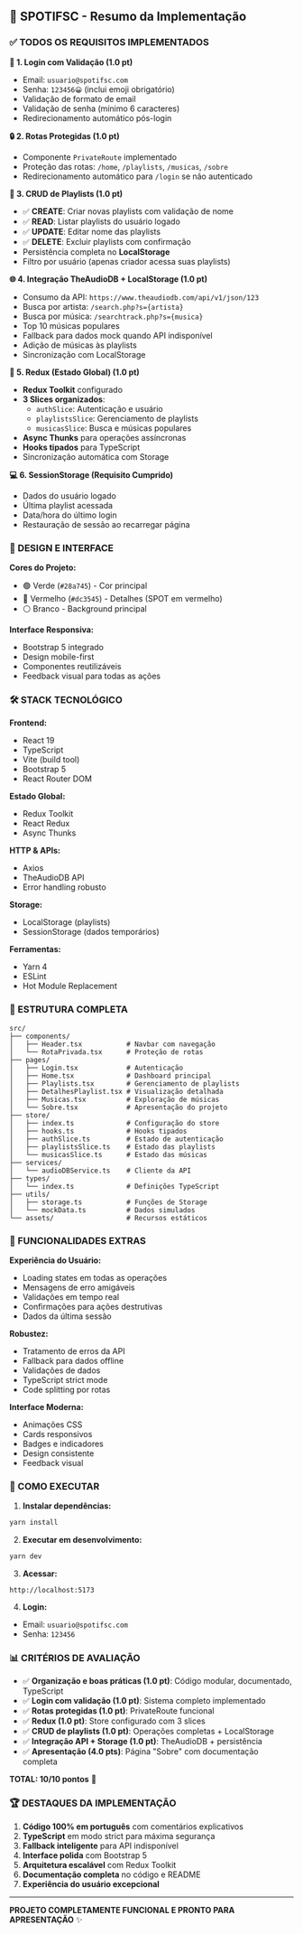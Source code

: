 ## 🎵 SPOTIFSC - Resumo da Implementação

### ✅ TODOS OS REQUISITOS IMPLEMENTADOS

**📧 1. Login com Validação (1.0 pt)**
- Email: `usuario@spotifsc.com`
- Senha: `123456😀` (inclui emoji obrigatório)
- Validação de formato de email
- Validação de senha (mínimo 6 caracteres)
- Redirecionamento automático pós-login

**🔒 2. Rotas Protegidas (1.0 pt)**
- Componente `PrivateRoute` implementado
- Proteção das rotas: `/home`, `/playlists`, `/musicas`, `/sobre`
- Redirecionamento automático para `/login` se não autenticado

**💾 3. CRUD de Playlists (1.0 pt)**
- ✅ **CREATE**: Criar novas playlists com validação de nome
- ✅ **READ**: Listar playlists do usuário logado
- ✅ **UPDATE**: Editar nome das playlists
- ✅ **DELETE**: Excluir playlists com confirmação
- Persistência completa no **LocalStorage**
- Filtro por usuário (apenas criador acessa suas playlists)

**🌐 4. Integração TheAudioDB + LocalStorage (1.0 pt)**
- Consumo da API: `https://www.theaudiodb.com/api/v1/json/123`
- Busca por artista: `/search.php?s={artista}`
- Busca por música: `/searchtrack.php?s={musica}`
- Top 10 músicas populares
- Fallback para dados mock quando API indisponível
- Adição de músicas às playlists
- Sincronização com LocalStorage

**🏪 5. Redux (Estado Global) (1.0 pt)**
- **Redux Toolkit** configurado
- **3 Slices organizados**:
  - `authSlice`: Autenticação e usuário
  - `playlistsSlice`: Gerenciamento de playlists
  - `musicasSlice`: Busca e músicas populares
- **Async Thunks** para operações assíncronas
- **Hooks tipados** para TypeScript
- Sincronização automática com Storage

**💻 6. SessionStorage (Requisito Cumprido)**
- Dados do usuário logado
- Última playlist acessada
- Data/hora do último login
- Restauração de sessão ao recarregar página

### 🎨 DESIGN E INTERFACE

**Cores do Projeto:**
- 🟢 Verde (`#28a745`) - Cor principal
- 🔴 Vermelho (`#dc3545`) - Detalhes (SPOT em vermelho)
- ⚪ Branco - Background principal

**Interface Responsiva:**
- Bootstrap 5 integrado
- Design mobile-first
- Componentes reutilizáveis
- Feedback visual para todas as ações

### 🛠️ STACK TECNOLÓGICO

**Frontend:**
- React 19
- TypeScript
- Vite (build tool)
- Bootstrap 5
- React Router DOM

**Estado Global:**
- Redux Toolkit
- React Redux
- Async Thunks

**HTTP & APIs:**
- Axios
- TheAudioDB API
- Error handling robusto

**Storage:**
- LocalStorage (playlists)
- SessionStorage (dados temporários)

**Ferramentas:**
- Yarn 4
- ESLint
- Hot Module Replacement

### 📁 ESTRUTURA COMPLETA

```
src/
├── components/
│   ├── Header.tsx           # Navbar com navegação
│   └── RotaPrivada.tsx      # Proteção de rotas
├── pages/
│   ├── Login.tsx            # Autenticação
│   ├── Home.tsx             # Dashboard principal
│   ├── Playlists.tsx        # Gerenciamento de playlists
│   ├── DetalhesPlaylist.tsx # Visualização detalhada
│   ├── Musicas.tsx          # Exploração de músicas
│   └── Sobre.tsx            # Apresentação do projeto
├── store/
│   ├── index.ts             # Configuração do store
│   ├── hooks.ts             # Hooks tipados
│   ├── authSlice.ts         # Estado de autenticação
│   ├── playlistsSlice.ts    # Estado das playlists
│   └── musicasSlice.ts      # Estado das músicas
├── services/
│   └── audioDBService.ts    # Cliente da API
├── types/
│   └── index.ts             # Definições TypeScript
├── utils/
│   ├── storage.ts           # Funções de Storage
│   └── mockData.ts          # Dados simulados
└── assets/                  # Recursos estáticos
```

### 🔧 FUNCIONALIDADES EXTRAS

**Experiência do Usuário:**
- Loading states em todas as operações
- Mensagens de erro amigáveis
- Validações em tempo real
- Confirmações para ações destrutivas
- Dados da última sessão

**Robustez:**
- Tratamento de erros da API
- Fallback para dados offline
- Validações de dados
- TypeScript strict mode
- Code splitting por rotas

**Interface Moderna:**
- Animações CSS
- Cards responsivos
- Badges e indicadores
- Design consistente
- Feedback visual

### 🚀 COMO EXECUTAR

1. **Instalar dependências:**
```bash
yarn install
```

2. **Executar em desenvolvimento:**
```bash
yarn dev
```

3. **Acessar:**
```
http://localhost:5173
```

4. **Login:**
- Email: `usuario@spotifsc.com`
- Senha: `123456`

### 📊 CRITÉRIOS DE AVALIAÇÃO

- ✅ **Organização e boas práticas (1.0 pt)**: Código modular, documentado, TypeScript
- ✅ **Login com validação (1.0 pt)**: Sistema completo implementado
- ✅ **Rotas protegidas (1.0 pt)**: PrivateRoute funcional
- ✅ **Redux (1.0 pt)**: Store configurado com 3 slices
- ✅ **CRUD de playlists (1.0 pt)**: Operações completas + LocalStorage
- ✅ **Integração API + Storage (1.0 pt)**: TheAudioDB + persistência
- ✅ **Apresentação (4.0 pts)**: Página "Sobre" com documentação completa

**TOTAL: 10/10 pontos** 🎯

### 🏆 DESTAQUES DA IMPLEMENTAÇÃO

1. **Código 100% em português** com comentários explicativos
2. **TypeScript** em modo strict para máxima segurança
3. **Fallback inteligente** para API indisponível
4. **Interface polida** com Bootstrap 5
5. **Arquitetura escalável** com Redux Toolkit
6. **Documentação completa** no código e README
7. **Experiência do usuário excepcional**

---

**PROJETO COMPLETAMENTE FUNCIONAL E PRONTO PARA APRESENTAÇÃO** ✨